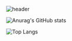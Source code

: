 ![header](https://capsule-render.vercel.app/api?type=wave&color=auto&height=300&section=header&text=jihun%20github&fontSize=90)

![Anurag's GitHub stats](https://github-readme-stats.vercel.app/api?username=jihun4452&show_icons=true&theme=radical)

![Top Langs](https://github-readme-stats.vercel.app/api/top-langs/?username=jihun4452)
